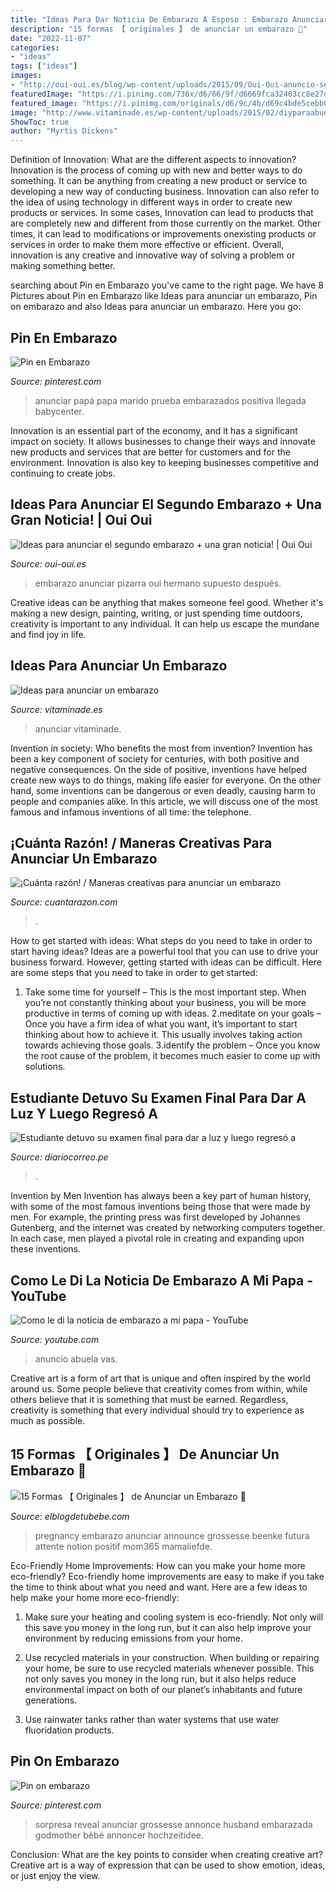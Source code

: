 ```yaml
---
title: "Ideas Para Dar Noticia De Embarazo A Esposo : Embarazo Anunciar Pizarra Oui Hermano Supuesto Después"
description: "15 formas 【 originales 】 de anunciar un embarazo 🥇"
date: "2022-11-07"
categories:
- "ideas"
tags: ["ideas"]
images:
- "http://oui-oui.es/blog/wp-content/uploads/2015/09/Oui-Oui-anuncio-segundo-embarazo-babyoui-martin-pizarra-con-cosas-que-hacer-5-1024x1024.jpg"
featuredImage: "https://i.pinimg.com/736x/d6/66/9f/d6669fca32403cc8e27d65d14d3a90b9.jpg"
featured_image: "https://i.pinimg.com/originals/d6/9c/4b/d69c4bde5cebb05b98a051ecce927a42.jpg"
image: "http://www.vitaminade.es/wp-content/uploads/2015/02/diyparaabuelos.jpg"
ShowToc: true
author: "Myrtis Dickens"
---
```



Definition of Innovation: What are the different aspects to innovation?
Innovation is the process of coming up with new and better ways to do something. It can be anything from creating a new product or service to developing a new way of conducting business. Innovation can also refer to the idea of using technology in different ways in order to create new products or services. In some cases, Innovation can lead to products that are completely new and different from those currently on the market. Other times, it can lead to modifications or improvements onexisting products or services in order to make them more effective or efficient. Overall, innovation is any creative and innovative way of solving a problem or making something better.

	

		
searching about Pin en Embarazo you've came to the right page. We have 8 Pictures about Pin en Embarazo like Ideas para anunciar un embarazo, Pin on embarazo and also Ideas para anunciar un embarazo. Here you go:
		
    
## Pin En Embarazo

<img loading=lazy src="https://i.pinimg.com/736x/d6/66/9f/d6669fca32403cc8e27d65d14d3a90b9.jpg" onerror="this.onerror=null;this.src='https://tse1.mm.bing.net/th?id=OIP.ROjphpwW68aAqkNxds-mIgHaFS&amp;pid=15.1';" alt="Pin en Embarazo">

_Source: pinterest.com_

>anunciar papá papa marido prueba embarazados positiva llegada babycenter. 

	

Innovation is an essential part of the economy, and it has a significant impact on society. It allows businesses to change their ways and innovate new products and services that are better for customers and for the environment. Innovation is also key to keeping businesses competitive and continuing to create jobs.

    
## Ideas Para Anunciar El Segundo Embarazo + Una Gran Noticia! | Oui Oui

<img loading=lazy src="http://oui-oui.es/blog/wp-content/uploads/2015/09/Oui-Oui-anuncio-segundo-embarazo-babyoui-martin-pizarra-con-cosas-que-hacer-5-1024x1024.jpg" onerror="this.onerror=null;this.src='https://tse1.mm.bing.net/th?id=OIP.Vf5HYhq3Jtp6EHxQqJHY5AHaHa&amp;pid=15.1';" alt="Ideas para anunciar el segundo embarazo + una gran noticia! | Oui Oui">

_Source: oui-oui.es_

>embarazo anunciar pizarra oui hermano supuesto después. 

	

Creative ideas can be anything that makes someone feel good. Whether it's making a new design, painting, writing, or just spending time outdoors, creativity is important to any individual. It can help us escape the mundane and find joy in life.

    
## Ideas Para Anunciar Un Embarazo

<img loading=lazy src="http://www.vitaminade.es/wp-content/uploads/2015/02/diyparaabuelos.jpg" onerror="this.onerror=null;this.src='https://tse4.mm.bing.net/th?id=OIP.mCTxAm9uBrZwTaHMqLSAeAHaEq&amp;pid=15.1';" alt="Ideas para anunciar un embarazo">

_Source: vitaminade.es_

>anunciar vitaminade. 

	

Invention in society: Who benefits the most from invention?
Invention has been a key component of society for centuries, with both positive and negative consequences. On the side of positive, inventions have helped create new ways to do things, making life easier for everyone. On the other hand, some inventions can be dangerous or even deadly, causing harm to people and companies alike. In this article, we will discuss one of the most famous and infamous inventions of all time: the telephone.

    
## ¡Cuánta Razón! / Maneras Creativas Para Anunciar Un Embarazo

<img loading=lazy src="https://statics.memondo.com/p/99/crs/2018/08/CR_1073948_182095f4980d4332bcae353cbc13398f_maneras_creativas_para_anunciar_un_embarazo_thumb_fb.jpg?cb=7141660" onerror="this.onerror=null;this.src='https://tse3.mm.bing.net/th?id=OIP.0T22sePkvK6tnhvMwGcmFQHaD4&amp;pid=15.1';" alt="¡Cuánta razón! / Maneras creativas para anunciar un embarazo">

_Source: cuantarazon.com_

>. 

	

How to get started with ideas: What steps do you need to take in order to start having ideas?
Ideas are a powerful tool that you can use to drive your business forward. However, getting started with ideas can be difficult. Here are some steps that you need to take in order to get started: 
1. Take some time for yourself – This is the most important step. When you’re not constantly thinking about your business, you will be more productive in terms of coming up with ideas. 
2.meditate on your goals – Once you have a firm idea of what you want, it’s important to start thinking about how to achieve it. This usually involves taking action towards achieving those goals. 
3.identify the problem – Once you know the root cause of the problem, it becomes much easier to come up with solutions.

    
## Estudiante Detuvo Su Examen Final Para Dar A Luz Y Luego Regresó A

<img loading=lazy src="https://diariocorreo.pe/resizer/5J6er_Cb4-r_pvsdkivG6jLmhTQ=/980x528/smart/arc-anglerfish-arc2-prod-elcomercio.s3.amazonaws.com/public/3AYBIJHAO5DFLJXCMDMZH4SS54.jpg" onerror="this.onerror=null;this.src='https://tse4.mm.bing.net/th?id=OIP.pnqaYCPmWfuXdQWBdxwupAHaD_&amp;pid=15.1';" alt="Estudiante detuvo su examen final para dar a luz y luego regresó a">

_Source: diariocorreo.pe_

>. 

	

Invention by Men
Invention has always been a key part of human history, with some of the most famous inventions being those that were made by men. For example, the printing press was first developed by Johannes Gutenberg, and the internet was created by networking computers together. In each case, men played a pivotal role in creating and expanding upon these inventions.

    
## Como Le Di La Noticia De Embarazo A Mi Papa - YouTube

<img loading=lazy src="http://i.ytimg.com/vi/mj246WOJOeM/maxresdefault.jpg" onerror="this.onerror=null;this.src='https://tse4.mm.bing.net/th?id=OIP.2EtGYhGM6NGVaqkOgr60kQHaEK&amp;pid=15.1';" alt="Como le di la noticia de embarazo a mi papa - YouTube">

_Source: youtube.com_

>anuncio abuela vas. 

	

Creative art is a form of art that is unique and often inspired by the world around us. Some people believe that creativity comes from within, while others believe that it is something that must be earned. Regardless, creativity is something that every individual should try to experience as much as possible.

    
## 15 Formas 【 Originales 】 De Anunciar Un Embarazo 🥇

<img loading=lazy src="https://www.elblogdetubebe.com/wp-content/uploads/2019/04/frases-bonitas-para-anunciar-mi-embarazo.jpg" onerror="this.onerror=null;this.src='https://tse4.mm.bing.net/th?id=OIP.N5T7MQEjy8hXOBjRQrqf2gHaE8&amp;pid=15.1';" alt="15 Formas 【 Originales 】 de Anunciar un Embarazo 🥇">

_Source: elblogdetubebe.com_

>pregnancy embarazo anunciar announce grossesse beenke futura attente notion positif mom365 mamaliefde. 

	

Eco-Friendly Home Improvements: How can you make your home more eco-friendly?
Eco-friendly home improvements are easy to make if you take the time to think about what you need and want. Here are a few ideas to help make your home more eco-friendly:
1. Make sure your heating and cooling system is eco-friendly. Not only will this save you money in the long run, but it can also help improve your environment by reducing emissions from your home.

2. Use recycled materials in your construction. When building or repairing your home, be sure to use recycled materials whenever possible. This not only saves you money in the long run, but it also helps reduce environmental impact on both of our planet’s inhabitants and future generations.

3. Use rainwater tanks rather than water systems that use water fluoridation products.

    
## Pin On Embarazo

<img loading=lazy src="https://i.pinimg.com/originals/d6/9c/4b/d69c4bde5cebb05b98a051ecce927a42.jpg" onerror="this.onerror=null;this.src='https://tse3.mm.bing.net/th?id=OIP.UIoKPp8q8TIjiKIE6uuA1QHaGR&amp;pid=15.1';" alt="Pin on embarazo">

_Source: pinterest.com_

>sorpresa reveal anunciar grossesse annonce husband embarazada godmother bébé annoncer hochzeitidee. 

	

Conclusion: What are the key points to consider when creating creative art?
Creative art is a way of expression that can be used to show emotion, ideas, or just enjoy the view.

